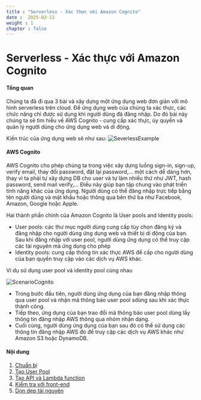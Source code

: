 ```yaml
---
title : "Serverless - Xác thực với Amazon Cognito"
date :  2025-02-11
weight : 1 
chapter : false
---
```

# Serverless - Xác thực với Amazon Cognito

#### Tổng quan

Chúng ta đã đi qua 3 bài và xây dựng một ứng dụng web đơn giản với mô hình serverless trên cloud. Để ứng dụng web của chúng ta xác thực, các chức năng chỉ được sử dụng khi người dùng đã đăng nhập. Do đó bài này chúng ta sẽ tìm hiểu về AWS Cognito - cung cấp xác thực, ủy quyền và quản lý người dùng cho ứng dụng web và di động.

Kiến trúc của ứng dụng web sẽ như sau:
![SeverlessExample](/images/serverless-diagram.png?featherlight=false&width=50pc)

#### AWS Cognito

AWS Cognito cho phép chúng ta trong việc xây dựng luồng sign-in, sign-up, verify email, thay đổi password, đặt lại password,... một cách dễ dàng hơn, thay vì ta phải tự xây dựng DB cho user và tự làm nhiều thứ như JWT, hash password, send mail verify,... Điều này giúp bạn tập chung vào phát triển tính năng khác của ứng dụng. Người dùng có thể đăng nhập trực tiếp bằng tên người dùng và mật khẩu hoặc thông qua bên thứ ba như Facebook, Amazon, Google hoặc Apple.

Hai thành phần chính của Amazon Cognito là User pools and Identity pools:

- User pools: các thư mục người dùng cung cấp tùy chọn đăng ký và đăng nhập cho người dùng ứng dụng web và thiết bị di động của bạn. Sau khi đăng nhập với user pool, người dùng ứng dụng có thể truy cập các tài nguyên mà ứng dụng cho phép
- Identity pools: cung cấp thông tin xác thực AWS để cấp cho người dùng của bạn quyền truy cập vào các dịch vụ AWS khác.

Ví dụ sử dụng user pool và identity pool cùng nhau

![ScenarioCognito](/images/0001.jpeg?featherlight=false&width=60pc)

- Trong bước đầu tiên, người dùng ứng dụng của bạn đăng nhập thông qua user pool và nhận mã thông báo user pool sdùng sau khi xác thực thành công.
- Tiếp theo, ứng dụng của bạn trao đổi mã thông báo user pool dùng lấy thông tin đăng nhập AWS thông qua nhóm nhận dạng.
- Cuối cùng, người dùng ứng dụng của bạn sau đó có thể sử dụng các thông tin đăng nhập AWS đó để truy cập các dịch vụ AWS khác như Amazon S3 hoặc DynamoDB.

#### Nội dung

1. [Chuẩn bị](1-preparation/)
2. [Tạo User Pool](2-create-user-pool/)
3. [Tạo API và Lambda function](3-create-api-and-lambda-function/)
4. [Kiểm tra với front-end](4-test-front-end)
5. [Dọn dẹp tài nguyên](5-cleanup)
